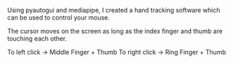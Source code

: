 Using pyautogui and mediapipe, I created a hand tracking software which can be used to control your mouse.

The cursor moves on the screen as long as the index finger and thumb are touching each other.

To left click -> Middle Finger + Thumb
To right click -> Ring Finger + Thumb
